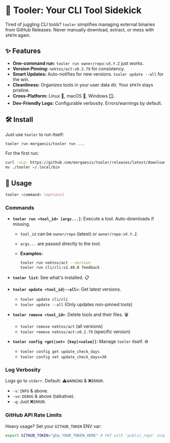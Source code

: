 # 🚀 Tooler: Your CLI Tool Sidekick

Tired of juggling CLI tools? `tooler` simplifies managing external binaries from GitHub Releases.
Never manually download, extract, or mess with `$PATH` again.

## ✨ Features

- **One-command run:** `tooler run owner/repo:vX.Y.Z` just works.
- **Version Pinning:** `nektos/act:v0.2.79` for consistency.
- **Smart Updates:** Auto-notifies for new versions. `tooler update --all` for the win.
- **Cleanliness:** Organizes tools in your user data dir. Your `$PATH` stays pristine.
- **Cross-Platform:** Linux 🐧, macOS 🍎, Windows 🪟.
- **Dev-Friendly Logs:** Configurable verbosity. Errors/warnings by default.

## 🛠️ Install

Just use `tooler` to run itself:

```bash
tooler run morgaesis/tooler run ...
```

For the first run:

```bash
curl -sLo- https://github.com/morgaesis/tooler/releases/latest/download/tooler.tar.gz | tar -xzf-
mv ./tooler ~/.local/bin
```

## 🚀 Usage

```bash
tooler <command> [options]
```

### Commands

- **`tooler run <tool_id> [args...]`**: Execute a tool. Auto-downloads if missing.

  - `tool_id` can be `owner/repo` (latest) or `owner/repo:vX.Y.Z`.
  - `args...` are passed directly to the tool.
  - **Examples:**

    ```bash
    tooler run nektos/act --version
    tooler run cli/cli:v2.40.0 feedback
    ```

- **`tooler list`**: See what's installed. 📋

- **`tooler update <tool_id|--all>`**: Get latest versions.

  - `tooler update cli/cli`
  - `tooler update --all` (Only updates non-pinned tools)

- **`tooler remove <tool_id>`**: Delete tools and their files. 🗑️

  - `tooler remove nektos/act` (all versions)
  - `tooler remove nektos/act:v0.2.79` (specific version)

- **`tooler config <get|set> [key[=value]]`**: Manage `tooler` itself. ⚙️
  - `tooler config get update_check_days`
  - `tooler config set update_check_days=30`

### Log Verbosity

Logs go to `stderr`. Default: ⚠️`WARNING` & ❌`ERROR`.

- `-v`: `INFO` & above.
- `-vv`: `DEBUG` & above (talkative).
- `-q`: Just ❌`ERROR`.

### GitHub API Rate Limits

Heavy usage? Set your `GITHUB_TOKEN` ENV var:

```bash
export GITHUB_TOKEN="ghp_YOUR_TOKEN_HERE" # PAT with 'public_repo' scope
```
